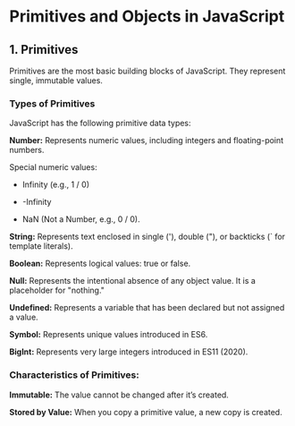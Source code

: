 # Primitives and Objects in JavaScript

## 1. Primitives

Primitives are the most basic building blocks of JavaScript. They represent single, immutable values.

### Types of Primitives

JavaScript has the following primitive data types:

**Number:** Represents numeric values, including integers and floating-point numbers.

Special numeric values:

- Infinity (e.g., 1 / 0)

- -Infinity

- NaN (Not a Number, e.g., 0 / 0).

**String:** Represents text enclosed in single ('), double ("), or backticks (` for template literals).

**Boolean:** Represents logical values: true or false.

**Null:** Represents the intentional absence of any object value. It is a placeholder for "nothing."

**Undefined:** Represents a variable that has been declared but not assigned a value.

**Symbol:** Represents unique values introduced in ES6.

**BigInt:** Represents very large integers introduced in ES11 (2020).

### Characteristics of Primitives:

**Immutable:** The value cannot be changed after it’s created.

**Stored by Value:** When you copy a primitive value, a new copy is created.
